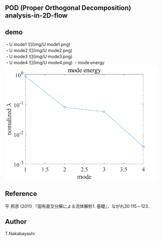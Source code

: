 ## POD (Proper Orthogonal Decomposition) analysis-in-2D-flow

## demo
・U mode1 
![](img/U  mode1.png)   
・U mode2 
![](img/U mode2.png)  
・U mode3 
![](img/U mode3.png)  
・U mode4 
![](img/U mode4.png) 
・mode energy  
![](img/ModeEnergy.png) 


## Reference
平 邦彦 (2011) 『固有直交分解による流体解析1. 基礎』，ながれ30 115－123．

## Author
T.Nakabayashi

